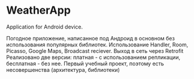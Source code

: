# WeatherApp
Application for Android device.

Погодное приложение, написанное под Андроид в основном без использования популярных библиотек.
Использование Handler, Room, Picasso, Google Maps, Broadcast reciever. 
Выход в сеть через Retrofit
Реализовано две версии: платная - с использованием репликации, бесплатная - без нее.
Первый учебный проект, поэтому есть несовершенства (архитектура, библиотеки)
